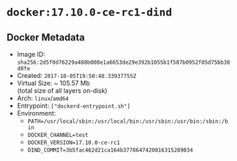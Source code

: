 # `docker:17.10.0-ce-rc1-dind`

## Docker Metadata

- Image ID: `sha256:2d5f0d76229a488b008e1a6653de29e392b1055b1f587b0952f05d75bb38d8fe`
- Created: `2017-10-05T19:50:48.33937755Z`
- Virtual Size: ~ 105.57 Mb  
  (total size of all layers on-disk)
- Arch: `linux`/`amd64`
- Entrypoint: `["dockerd-entrypoint.sh"]`
- Environment:
  - `PATH=/usr/local/sbin:/usr/local/bin:/usr/sbin:/usr/bin:/sbin:/bin`
  - `DOCKER_CHANNEL=test`
  - `DOCKER_VERSION=17.10.0-ce-rc1`
  - `DIND_COMMIT=3b5fac462d21ca164b3778647420016315289034`
